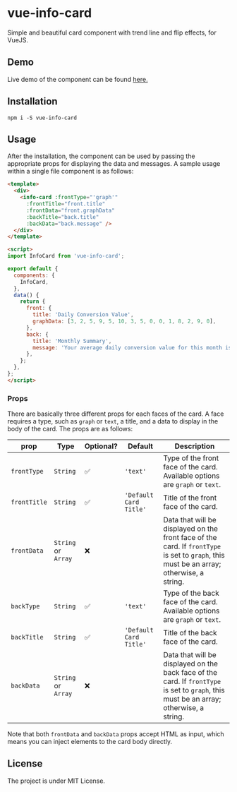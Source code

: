 # vue-info-card

Simple and beautiful card component with trend line and flip effects, for VueJS.

## Demo
Live demo of the component can be found [here.](https://karakanb.github.io/vue-info-card/)

## Installation
`npm i -S vue-info-card`

## Usage

After the installation, the component can be used by passing the appropriate props for displaying the data and messages. A sample usage within a single file component is as follows:

```html
<template>
  <div>
    <info-card :frontType="'graph'"
      :frontTitle="front.title"
      :frontData="front.graphData"
      :backTitle="back.title"
      :backData="back.message" />
  </div>
</template>

<script>
import InfoCard from 'vue-info-card';

export default {
  components: {
    InfoCard,
  },
  data() {
    return {
      front: {
        title: 'Daily Conversion Value',
        graphData: [3, 2, 5, 9, 5, 10, 3, 5, 0, 0, 1, 8, 2, 9, 0],
      },
      back: {
        title: 'Monthly Summary',
        message: 'Your average daily conversion value for this month is <b>50.4$</b>. It is below the average of the last six months.',
      },
    };
  },
};
</script>
```
### Props

There are basically three different props for each faces of the card. A face requires a type, such as `graph` or `text`, a title, and a data to display in the body of the card. 
The props are as follows:

| prop         | Type                | Optional? | Default                | Description                                                                                                                                                  |
|--------------|---------------------|--------------|------------------------|--------------------------------------------------------------------------------------------------------------------------------------------------------------|
| `frontType`  | `String`            | :white_check_mark:          | `'text'`               | Type of the front face of the card. Available options are `graph` or `text`.                                                                                 |
| `frontTitle` | `String`            | :white_check_mark:          | `'Default Card Title'` | Title of the front face of the card.                                                                                                                         |
| `frontData`  | `String` or `Array` | :x:           |                        | Data that will be displayed on the front face of the card. If `frontType` is set to `graph`, this must be an array; otherwise, a string. |
| `backType`   | `String`            | :white_check_mark:          | `'text'`               | Type of the back face of the card. Available options are `graph` or `text`.                                                                                  |
| `backTitle`  | `String`            | :white_check_mark:          | `'Default Card Title'` | Title of the back face of the card.                                                                                                                         |
| `backData`   | `String` or `Array` | :x:           |                        | Data that will be displayed on the back face of the card. If `frontType` is set to `graph`, this must be an array; otherwise, a string. |

Note that both `frontData` and `backData` props accept HTML as input, which means you can inject elements to the card body directly.

## License
The project is under MIT License.
